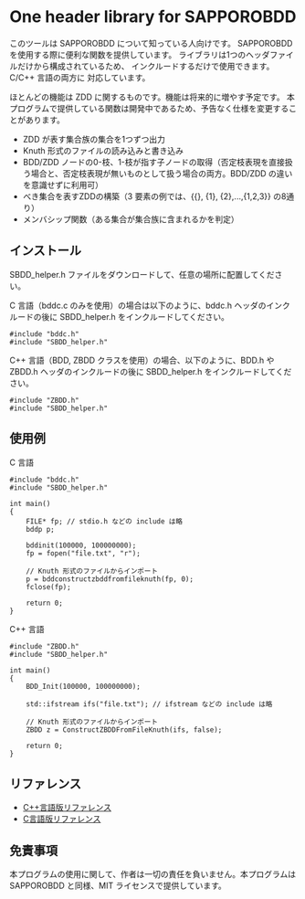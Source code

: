 # One header library for SAPPOROBDD

このツールは SAPPOROBDD について知っている人向けです。
SAPPOROBDD を使用する際に便利な関数を提供しています。
ライブラリは1つのヘッダファイルだけから構成されているため、
インクルードするだけで使用できます。C/C++ 言語の両方に
対応しています。

ほとんどの機能は ZDD に関するものです。機能は将来的に増やす予定です。
本プログラムで提供している関数は開発中であるため、予告なく仕様を変更することがあります。

* ZDD が表す集合族の集合を1つずつ出力
* Knuth 形式のファイルの読み込みと書き込み
* BDD/ZDD ノードの0-枝、1-枝が指す子ノードの取得（否定枝表現を直接扱う場合と、否定枝表現が無いものとして扱う場合の両方。BDD/ZDD の違いを意識せずに利用可）
* べき集合を表すZDDの構築（3 要素の例では、{{}, {1}, {2},...,{1,2,3}} の8通り）
* メンバシップ関数（ある集合が集合族に含まれるかを判定）

## インストール

SBDD_helper.h ファイルをダウンロードして、任意の場所に配置してください。

C 言語（bddc.c のみを使用）の場合は以下のように、bddc.h ヘッダのインクルードの後に SBDD_helper.h をインクルードしてください。
```
#include "bddc.h"
#include "SBDD_helper.h"
```

C++ 言語（BDD, ZBDD クラスを使用）の場合、以下のように、BDD.h や ZBDD.h ヘッダのインクルードの後に SBDD_helper.h をインクルードしてください。
```
#include "ZBDD.h"
#include "SBDD_helper.h"
```

## 使用例

C 言語
```
#include "bddc.h"
#include "SBDD_helper.h"

int main()
{
    FILE* fp; // stdio.h などの include は略
    bddp p;

    bddinit(100000, 100000000);
    fp = fopen("file.txt", "r");

    // Knuth 形式のファイルからインポート
    p = bddconstructzbddfromfileknuth(fp, 0);
    fclose(fp);

    return 0;
}
```

C++ 言語
```
#include "ZBDD.h"
#include "SBDD_helper.h"

int main()
{
    BDD_Init(100000, 100000000);

    std::ifstream ifs("file.txt"); // ifstream などの include は略

    // Knuth 形式のファイルからインポート
    ZBDD z = ConstructZBDDFromFileKnuth(ifs, false);

    return 0;
}
```

## リファレンス

* [C++言語版リファレンス](documents/reference_cpp.md)
* [C言語版リファレンス](documents/reference_c.md)

## 免責事項

本プログラムの使用に関して、作者は一切の責任を負いません。本プログラムは SAPPOROBDD と同様、MIT ライセンスで提供しています。
